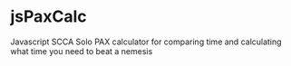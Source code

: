 # jsPaxCalc
Javascript SCCA Solo PAX calculator for comparing time and calculating what time you need to beat a nemesis 
